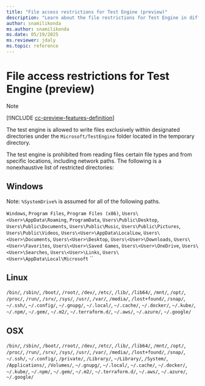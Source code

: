 ```yaml
---
title: "File access restrictions for Test Engine (preview)"
description: "Learn about the file restrictions for Test Engine in different operating systems"
author: snamilikonda
ms.author: snamilikonda
ms.date: 05/19/2025
ms.reviewer: jdaly
ms.topic: reference
---
```


# File access restrictions for Test Engine (preview)

> [!NOTE]
> [!INCLUDE [cc-preview-features-definition](../includes/cc-preview-features-definition.md)]

The test engine is allowed to write files exclusively within designated directories under the `Microsoft/TestEngine` folder located in the temporary directory.

The test engine is prohibited from reading files certain file types and from specific locations, including network paths. The following is a nonexhaustive list of restricted directories:

## Windows

Note: `%SystemDrive%` is assumed for all of the following paths.

`Windows`, `Program Files`, `Program Files (x86)`, `Users\<User>\AppData\Roaming`, `ProgramData`, `Users\Public\Desktop`, `Users\Public\Documents`, `Users\Public\Music`, `Users\Public\Pictures`, `Users\Public\Videos`, `Users\<User>\AppData\LocalLow`, `Users\<User>\Documents`, `Users\<User>\Desktop`, `Users\<User>\Downloads`, `Users\<User>\Favorites`, `Users\<User>\Saved Games`, `Users\<User>\OneDrive`, `Users\<User>\Searches`, `Users\<User>\Links`, `Users\<User>\AppData\Local\Microsoft`
``
## Linux

`/bin/`, `/sbin/`, `/boot/`, `/root/`, `/dev/`, `/etc/`, `/lib/`, `/lib64/`, `/mnt/`, `/opt/`, `/proc/`, `/run/`, `/srv/`, `/sys/`, `/usr/`, `/var/`, `/media/`, `/lost+found/`, `/snap/`, `~/.ssh/`, `~/.config/`, `~/.gnupg/`, `~/.local/`, `~/.cache/`, `~/.docker/`, `~/.kube/`, `~/.npm/`, `~/.gem/`, `~/.m2/`, `~/.terraform.d/`, `~/.aws/`, `~/.azure/`, `~/.google/`

## OSX

`/bin/`, `/sbin/`, `/boot/`, `/root/`, `/dev/`, `/etc/`, `/lib/`, `/lib64/`, `/mnt/`, `/opt/`, `/proc/`, `/run/`, `/srv/`, `/sys/`, `/usr/`, `/var/`, `/media/`, `/lost+found/`, `/snap/`, `~/.ssh/`, `~/.config/`, `/private/`, `/Library/`, `~/Library/`, `/System/`, `/Applications/`, `/Volumes/`, `~/.gnupg/`, `~/.local/`, `~/.cache/`, `~/.docker/`, `~/.kube/`, `~/.npm/`, `~/.gem/`, `~/.m2/`, `~/.terraform.d/`, `~/.aws/`, `~/.azure/`, `~/.google/`